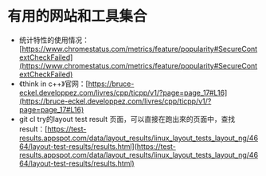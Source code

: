# 有用的网站和工具集合

- 统计特性的使用情况：[https://www.chromestatus.com/metrics/feature/popularity#SecureContextCheckFailed](https://www.chromestatus.com/metrics/feature/popularity#SecureContextCheckFailed)
- 《think in c++》官网：[https://bruce-eckel.developpez.com/livres/cpp/ticpp/v1/?page=page_17#L16](https://bruce-eckel.developpez.com/livres/cpp/ticpp/v1/?page=page_17#L16)
- git cl try的layout test result 页面，可以直接在跑出來的页面中，查找result：[https://test-results.appspot.com/data/layout_results/linux_layout_tests_layout_ng/4664/layout-test-results/results.html](https://test-results.appspot.com/data/layout_results/linux_layout_tests_layout_ng/4664/layout-test-results/results.html)
